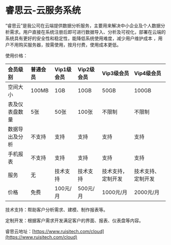 # 睿思云-云服务系统

“睿思云”是我公司在云端提供数据分析服务，主要用来解决中小企业及个人数据分析需求。用户直接在系统注册后即可进行数据导入、分析及可视化，部署在云端的系统具有更好的安全性和稳定性，能降低系统使用难度，减少用户维护成本 ，用户不用购买服务器，按需使用，按月付费，使用成本更低。

使用价格：

| 会员级别 | 普通会员 | Vip1级会员 | Vip2级会员 | Vip3级会员 | Vip4级会员 |
| :--- | :--- | :--- | :--- | :--- | :--- |
| 空间大小 | 100MB | 1GB | 10GB | 50GB | 100GB |
| 表及仪表盘数量 | 5张 | 50张 | 100张 | 不限制 | 不限制 |
| 数据导出及分析 | 不支持 | 支持 | 支持 | 支持 | 支持 |
| 手机报表 | 不支持 | 支持 | 支持 | 支持 | 支持 |
| 服务 | 无 | 技术支持 | 技术支持 | 技术支持，定制开发 | 技术支持、定制开发 |
| 价格 | 免费 | 100元/月 | 500元/月 | 1000元/月 | 2000元/月 |

技术支持：帮助客户分析需求、建模、制作报表等。

定制开发：根据客户需求开发满足客户的界面、报表、仪表盘等内容。

睿思云地址：[https://www.ruisitech.com/cloud](https://www.ruisitech.com/cloud)

